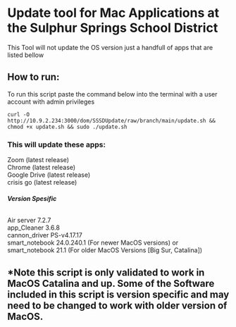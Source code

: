 # Update tool for Mac Applications at the Sulphur Springs School District 
This Tool will not update the OS version just a handfull of apps that are listed bellow 

## How to run:
To run this script paste the command below into the terminal with a user account with admin privileges  


```
curl -O http://10.9.2.234:3000/dom/SSSDUpdate/raw/branch/main/update.sh && chmod +x update.sh && sudo ./update.sh
```

### **This will update these apps:**  
Zoom (latest release)  
Chrome (latest release)  
Google Drive (latest release)  
crisis go (latest release)  
###### **Version Spesific** 
Air server 7.2.7  
app_Cleaner 3.6.8  
cannon_driver PS-v4.17.17  
smart_notebook 24.0.240.1 (For newer MacOS versions) or  
smart_notebook 21.1 (For older MacOS Versions [Big Sur, Catalina])  


## *Note this script is only validated to work in MacOS Catalina and up. Some of the Software included in this script is version specific and may need to be changed to work with older version of MacOS.  
